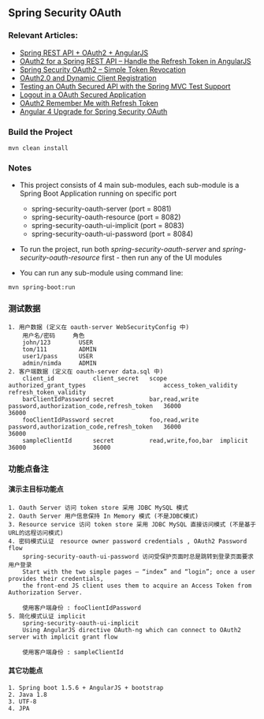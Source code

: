 ## Spring Security OAuth

### Relevant Articles: 
- [Spring REST API + OAuth2 + AngularJS](http://www.baeldung.com/rest-api-spring-oauth2-angularjs)
- [OAuth2 for a Spring REST API – Handle the Refresh Token in AngularJS](http://www.baeldung.com/spring-security-oauth2-refresh-token-angular-js)
- [Spring Security OAuth2 – Simple Token Revocation](http://www.baeldung.com/spring-security-oauth-revoke-tokens)
- [OAuth2.0 and Dynamic Client Registration](http://www.baeldung.com/spring-security-oauth-dynamic-client-registration)
- [Testing an OAuth Secured API with the Spring MVC Test Support](http://www.baeldung.com/oauth-api-testing-with-spring-mvc)
- [Logout in a OAuth Secured Application](http://www.baeldung.com/logout-spring-security-oauth)
- [OAuth2 Remember Me with Refresh Token](http://www.baeldung.com/spring-security-oauth2-remember-me)
- [Angular 4 Upgrade for Spring Security OAuth](http://www.baeldung.com/angular-4-upgrade-for-spring-security-oauth)


### Build the Project
```
mvn clean install
```

### Notes
- This project consists of 4 main sub-modules, each sub-module is a Spring Boot Application running on specific port
    - spring-security-oauth-server       (port = 8081)
    - spring-security-oauth-resource     (port = 8082)
    - spring-security-oauth-ui-implicit  (port = 8083)
    - spring-security-oauth-ui-password  (port = 8084)
- To run the project, run both _spring-security-oauth-server_ and _spring-security-oauth-resource_ first - then run any of the UI modules

- You can run any sub-module using command line: 
```
mvn spring-boot:run
```

### 测试数据 
    1. 用户数据 (定义在 oauth-server WebSecurityConfig 中)
        用户名/密码     角色
        john/123        USER
        tom/111         ADMIN
        user1/pass      USER
        admin/nimda     ADMIN
    2. 客户端数据 (定义在 oauth-server data.sql 中)
        client_id           client_secret   scope               authorized_grant_types                      access_token_validity   refresh_token_validity
        barClientIdPassword secret          bar,read,write      password,authorization_code,refresh_token   36000                   36000
        fooClientIdPassword secret          foo,read,write      password,authorization_code,refresh_token   36000                   36000
        sampleClientId      secret          read,write,foo,bar  implicit                                    36000                   36000


### 功能点备注

#### 演示主目标功能点    
    1. Oauth Server 访问 token store 采用 JDBC MySQL 模式
    2. Oauth Server 用户信息保持 In Memory 模式 (不是JDBC模式)
    3. Resource service 访问 token store 采用 JDBC MySQL 直接访问模式 (不是基于URL的远程访问模式)
    4. 密码模式认证　resource owner password credentials , OAuth2 Password flow 
        spring-security-oauth-ui-password 访问受保护页面时总是跳转到登录页面要求用户登录 
        Start with the two simple pages – “index” and “login”; once a user provides their credentials, 
        the front-end JS client uses them to acquire an Access Token from Authorization Server.
        
        使用客户端身份 : fooClientIdPassword
    5. 简化模式认证 implicit
        spring-security-oauth-ui-implicit
        Using AngularJS directive OAuth-ng which can connect to OAuth2 server with implicit grant flow
        
        使用客户端身份 : sampleClientId
#### 其它功能点
    1. Spring boot 1.5.6 + AngularJS + bootstrap
    2. Java 1.8
    3. UTF-8
    4. JPA
